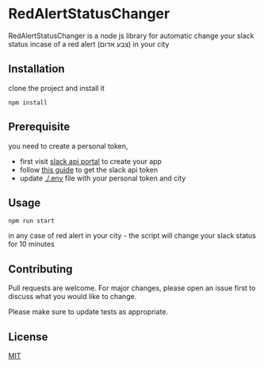 # RedAlertStatusChanger

RedAlertStatusChanger is a node js library for automatic change your slack status incase of a red alert (צבע אדום) in your city

## Installation

clone the project and install it 

```
npm install
```

## Prerequisite

you need to create a personal token, 
 - first visit [slack api portal](https://api.slack.com/apps) to create your app
 - follow [this guide](https://medium.com/@andrewarrow/how-to-get-slack-api-tokens-with-client-scope-e311856ebe9) to get the slack api token 
- update [./.env](.env) file with your personal token and city

## Usage
```
npm run start
```

in any case of red alert in your city - the script will change your slack status for 10 minutes

## Contributing
Pull requests are welcome. For major changes, please open an issue first to discuss what you would like to change.

Please make sure to update tests as appropriate.

## License
[MIT](https://choosealicense.com/licenses/mit/)
